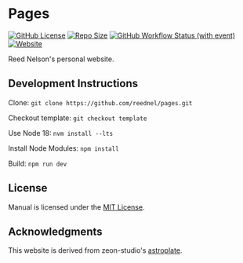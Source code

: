 # Pages

[![GitHub License](https://img.shields.io/github/license/reednel/pages?color=red)](https://github.com/reednel/pages/blob/main/LICENCE) [![Repo Size](https://img.shields.io/github/repo-size/reednel/pages)](https://github.com/reednel/pages) [![GitHub Workflow Status (with event)](https://img.shields.io/github/actions/workflow/status/reednel/pages/deploy.yml?color=limegreen)](https://github.com/reednel/pages/deployments) [![Website](https://img.shields.io/website?up_message=online&up_color=limegreen&down_message=offline&down_color=yellow&url=https%3A%2F%2Freednel.com%2F)](https://reednel.com/)

Reed Nelson's personal website.

## Development Instructions

Clone: `git clone https://github.com/reednel/pages.git`

Checkout template: `git checkout template`

Use Node 18: `nvm install --lts`

Install Node Modules: `npm install`

Build: `npm run dev`

## License

Manual is licensed under the [MIT License](LICENSE).

## Acknowledgments

This website is derived from zeon-studio's [astroplate](https://github.com/zeon-studio/astroplate).
